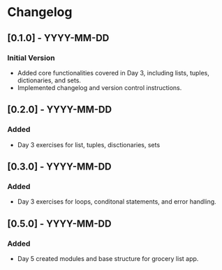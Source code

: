 # Changelog 
## [0.1.0] - YYYY-MM-DD 
### Initial Version
- Added core functionalities covered in Day 3, including lists, tuples, dictionaries, and sets.
- Implemented changelog and version control instructions.

## [0.2.0] - YYYY-MM-DD
### Added
- Day 3 exercises for list, tuples, disctionaries, sets

## [0.3.0] - YYYY-MM-DD
### Added
- Day 3 exercises for loops, conditonal statements, and error handling.

## [0.5.0] - YYYY-MM-DD
### Added
- Day 5 created modules and base structure for grocery list app.